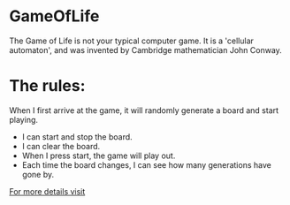 # GameOfLife
The Game of Life is not your typical computer game. It is a 'cellular automaton', and was invented by Cambridge mathematician John Conway.

# The rules:
When I first arrive at the game, it will randomly generate a board and start playing.
- I can start and stop the board.
- I can clear the board.
- When I press start, the game will play out.
- Each time the board changes, I can see how many generations have gone by.

[For more details visit](https://en.wikipedia.org/wiki/Conway%27s_Game_of_Life)

